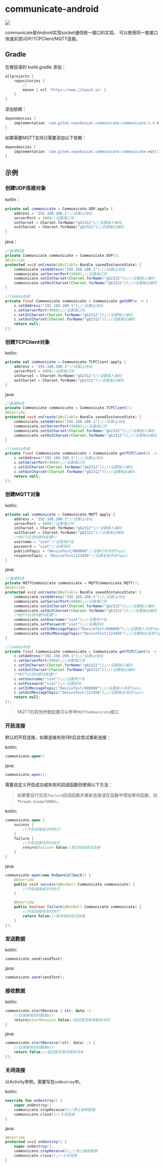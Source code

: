 # communicate-android

[![](https://jitpack.io/v/com.gitee.xuankaicat/communicate.svg)](https://jitpack.io/#com.gitee.xuankaicat/communicate)

communicate是Android实现socket通信统一接口的实现。
可以使用同一套接口快速实现UDP/TCPClient/MQTT连接。

## Gradle

在根目录的 build.gradle 添加：

```groovy
allprojects {
    repositories {
        // ...
        maven { url 'https://www.jitpack.io' }
    }
}
```

添加依赖：

```groovy
dependencies {
    implementation 'com.gitee.xuankaicat.communicate:communicate:1.4.0'//UDP、TCPClient
}
```

如果需要MQTT支持只需要添加以下依赖：

```groovy
dependencies {
    implementation 'com.gitee.xuankaicat.communicate:communicate-mqtt:1.4.0'//UDP、TCPClient、MQTT
}
```

## 示例


### 创建UDP连接对象

kotlin：
```kotlin
private val communicate = Communicate.UDP.apply {
    address = "192.168.200.1"//设置ip地址
    serverPort = 9000//设置端口号
    inCharset = Charset.forName("gb2312")//设置输入编码
    outCharset = Charset.forName("gb2312")//设置输出编码
}
```

java：
```java
//普通构造
private Communicate communicate = Communicate.UDP();
@Override
protected void onCreate(@Nullable Bundle savedInstanceState) {
    communicate.setAddress("192.168.200.1");//设置ip地址
    communicate.setServerPort(9000);//设置端口号
    communicate.setInCharset(Charset.forName("gb2312"));//设置输入编码
    communicate.setOutCharset(Charset.forName("gb2312"));//设置输出编码
}

//lambda构造
private final Communicate communicate = Communicate.getUDP(c -> {
    c.setAddress("192.168.200.1");//设置ip地址
    c.setServerPort(9000);//设置端口号
    c.setInCharset(Charset.forName("gb2312"));//设置输入编码
    c.setOutCharset(Charset.forName("gb2312"));//设置输出编码
    return null;
});
```

### 创建TCPClient对象

kotlin:
```kotlin
private val communicate = Communicate.TCPClient.apply {
    address = "192.168.200.1"//设置ip地址
    serverPort = 9000//设置端口号
    inCharset = Charset.forName("gb2312")//设置输入编码
    outCharset = Charset.forName("gb2312")//设置输出编码
}
```

java:
```java
//普通构造
private Communicate communicate = Communicate.TCPClient();
@Override
protected void onCreate(@Nullable Bundle savedInstanceState) {
    communicate.setAddress("192.168.200.1");//设置ip地址
    communicate.setServerPort(9000);//设置端口号
    communicate.setInCharset(Charset.forName("gb2312"));//设置输入编码
    communicate.setOutCharset(Charset.forName("gb2312"));//设置输出编码
}

//lambda构造
private final Communicate communicate = Communicate.getTCPClient(c -> {
    c.setAddress("192.168.200.1");//设置ip地址
    c.setServerPort(9000);//设置端口号
    c.setInCharset(Charset.forName("gb2312"));//设置输入编码
    c.setOutCharset(Charset.forName("gb2312"));//设置输出编码
    return null;
});
```

### 创建MQTT对象

kotlin:
```kotlin
private val communicate = Communicate.MQTT.apply {
    address = "192.168.200.1"//设置ip地址
    serverPort = 9000//设置端口号
    inCharset = Charset.forName("gb2312")//设置输入编码
    outCharset = Charset.forName("gb2312")//设置输出编码
    /*MQTT必须的额外配置*/
    username = "siot"//设置用户名
    password = "siot"//设置密码
    publishTopic = "DeviceTest/000000"//设置订阅消息Topic
    responseTopic = "DeviceTest/123456"//设置发送消息Topic
}
```

java:
```java
//普通构造
private MQTTCommunicate communicate = MQTTCommunicate.MQTT();
@Override
protected void onCreate(@Nullable Bundle savedInstanceState) {
    communicate.setAddress("192.168.200.1");//设置ip地址
    communicate.setServerPort(9000);//设置端口号
    communicate.setInCharset(Charset.forName("gb2312"));//设置输入编码
    communicate.setOutCharset(Charset.forName("gb2312"));//设置输出编码
    /*MQTT必须的额外配置*/
    communicate.setUsername("siot");//设置用户名
    communicate.setPassword("siot");//设置密码
    communicate.setInMessageTopic("DeviceTest/000000");//设置输入消息Topic
    communicate.setOutMessageTopic("DeviceTest/123456");//设置输出消息Topic
}

//lambda构造
private final Communicate communicate = Communicate.getTCPClient(c -> {
    c.setAddress("192.168.200.1");//设置ip地址
    c.setServerPort(9000);//设置端口号
    c.setInCharset(Charset.forName("gb2312"));//设置输入编码
    c.setOutCharset(Charset.forName("gb2312"));//设置输出编码
    /*MQTT必须的额外配置*/
    c.setUsername("siot");//设置用户名
    c.setPassword("siot");//设置密码
    c.setInMessageTopic("DeviceTest/000000");//设置输入消息Topic
    c.setOutMessageTopic("DeviceTest/123456");//设置输出消息Topic
    return null;
});
```

> MQTT的其他参数配置可以参考`MQTTCommunicate`接口

### 开启连接

默认的开启连接，如果连接失败5秒后会尝试重新连接：

kotlin:
```kotlin
communicate.open()
```

java:
```java
communicate.open();
```

需要自定义开启成功或失败的回调函数则使用以下方法：

> 如果要自行实现`failure`回调函数并重新连接请在函数中增加等待函数，如`Thread.sleep(5000)`。

kotlin:
```kotlin
communicate.open {
    success {
        //开启连接成功时执行
    }
    failure {
        //开启连接失败时执行
        return@failure false//是否继续尝试连接
    }
}
```

java:
```java
communicate.open(new OnOpenCallback() {
    @Override
    public void success(@NonNull Communicate communicate) {
        //开启连接成功时执行
    }

    @Override
    public boolean failure(@NonNull Communicate communicate) {
        //开启连接失败时执行
        return false;//是否继续尝试连接
    }
});
```

### 发送数据

kotlin:
```kotlin
communicate.send(sendText)
```

java:
```java
communicate.send(sendText);
```

### 接收数据

kotlin:
```kotlin
communicate.startReceive { str, data ->
    //处理接收到的数据str
    return@startReceive false//返回是否继续接收消息
}
```

java:
```java
communicate.startReceive((str, data) -> {
    //处理接收到的数据str
    return false;//返回是否继续接收消息
});
```

### 关闭连接

以Activity举例，需要写在`onDestroy`中。

kotlin:
```kotlin
override fun onDestroy() {
    super.onDestroy()
    communicate.stopReceive()//停止接收数据
    communicate.close()//关闭连接
}
```

java:
```java
@Override
protected void onDestroy() {
    super.onDestroy();
    communicate.stopReceive();//停止接收数据
    communicate.close();//关闭连接
}
```